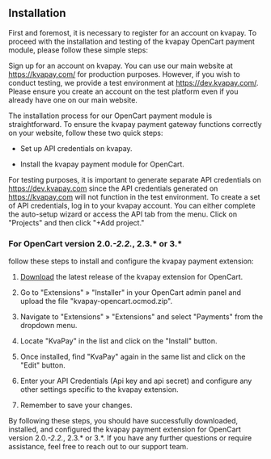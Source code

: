 ## Installation
First and foremost, it is necessary to register for an account on kvapay. To proceed with the installation and testing of the kvapay OpenCart payment module, please follow these simple steps:

Sign up for an account on kvapay. You can use our main website at https://kvapay.com/ for production purposes. However, if you wish to conduct testing, we provide a test environment at https://dev.kvapay.com/. Please ensure you create an account on the test platform even if you already have one on our main website.

The installation process for our OpenCart payment module is straightforward. To ensure the kvapay payment gateway functions correctly on your website, follow these two quick steps:

* Set up API credentials on kvapay.

* Install the kvapay payment module for OpenCart.

For testing purposes, it is important to generate separate API credentials on https://dev.kvapay.com since the API credentials generated on https://kvapay.com will not function in the test environment. To create a set of API credentials, log in to your kvapay account. You can either complete the auto-setup wizard or access the API tab from the menu. Click on "Projects" and then click "+Add project."

### For OpenCart version 2.0.*-2.2.*, 2.3.* or 3.*
follow these steps to install and configure the kvapay payment extension:

1. <a href="https://github.com/cts-public/opencart-plugin/releases">Download</a> the latest release of the kvapay extension for OpenCart.

2. Go to "Extensions" » "Installer" in your OpenCart admin panel and upload the file "kvapay-opencart.ocmod.zip".

3. Navigate to "Extensions" » "Extensions" and select "Payments" from the dropdown menu.

4. Locate "KvaPay" in the list and click on the "Install" button.

5. Once installed, find "KvaPay" again in the same list and click on the "Edit" button.

6. Enter your API Credentials (Api key and api secret) and configure any other settings specific to the kvapay extension.

7. Remember to save your changes.

By following these steps, you should have successfully downloaded, installed, and configured the kvapay payment extension for OpenCart version 2.0.*-2.2.*, 2.3.* or 3.*. If you have any further questions or require assistance, feel free to reach out to our support team.
